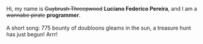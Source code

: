 Hi, my name is ~~Guybrush Threepwood~~ **Luciano Federico Pereira**, and I am a ~~wannabe pirate~~ **programmer**.<br><br>A short song: 775 bounty of doubloons gleams in the sun, a treasure hunt has just begun! Arrr!
